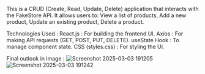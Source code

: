 This is a CRUD (Create, Read, Update, Delete) application that interacts with the FakeStore API. It allows users to:
 View a list of products,
 Add a new product,
 Update an existing product,
 Delete a product.

Technologies Used :
 React.js : For building the frontend UI.
 Axios : For making API requests (GET, POST, PUT, DELETE).
 useState Hook : To manage component state.
 CSS (styles.css) : For styling the UI.

Final outlook in image :
![Screenshot 2025-03-03 191205](https://github.com/user-attachments/assets/0f98ee75-f980-4b69-877e-5310770675fe)
![Screenshot 2025-03-03 191242](https://github.com/user-attachments/assets/32b61087-ad65-4e21-8328-f0f32b4b8292)
